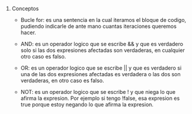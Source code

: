 1. Conceptos
    * Bucle for: es una sentencia en la cual iteramos el bloque de codigo, pudiendo indicarle de ante mano cuantas iteraciones queremos hacer.

    * AND: es un operador logico que se escribe && y que es verdadero solo si las dos expresiones afectadas son verdaderas, en cualquier otro caso es falso.

    * OR: es un operador logico que se escribe || y que es verdadero si una de las dos expresiones afectadas es verdadera o las dos son verdaderas, en otro caso es falso.

    * NOT: es un operador logico que se escribe ! y que niega lo que afirma la expresion. Por ejemplo si tengo !false, esa expresion es true porque estoy negando lo que afirma la expresion.